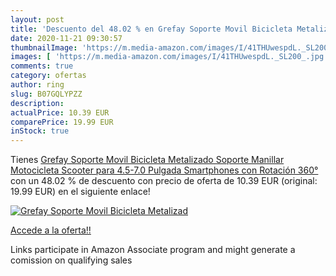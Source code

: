 ```yaml
---
layout: post
title: 'Descuento del 48.02 % en Grefay Soporte Movil Bicicleta Metalizad'
date: 2020-11-21 09:30:57
thumbnailImage: 'https://m.media-amazon.com/images/I/41THUwespdL._SL200_.jpg'
images: [ 'https://m.media-amazon.com/images/I/41THUwespdL._SL200_.jpg' ]
comments: true
category: ofertas
author: ring
slug: B07GQLYPZZ
description:
actualPrice: 10.39 EUR
comparePrice: 19.99 EUR
inStock: true
---
```


Tienes [Grefay Soporte Movil Bicicleta Metalizado Soporte Manillar Motocicleta Scooter para 4.5-7.0 Pulgada Smartphones con Rotación 360°](https://www.amazon.es/dp/B07GQLYPZZ/?tag=tolees-21) con un 48.02 % de descuento con precio de oferta de 10.39 EUR (original: 19.99 EUR) en el siguiente enlace!

[![Grefay Soporte Movil Bicicleta Metalizad](https://m.media-amazon.com/images/I/41THUwespdL._SL200_.jpg)](https://www.amazon.es/dp/B07GQLYPZZ/?tag=tolees-21)

[Accede a la oferta!!](https://www.amazon.es/dp/B07GQLYPZZ/?tag=tolees-21)

Links participate in Amazon Associate program and might generate a comission on qualifying sales



